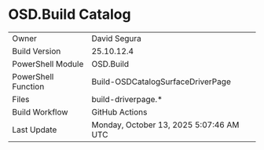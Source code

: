 ﻿# OSD.Build Catalog

| | |
|-|-|
| Owner | David Segura |
| Build Version | 25.10.12.4 |
| PowerShell Module | OSD.Build |
| PowerShell Function | Build-OSDCatalogSurfaceDriverPage |
| Files | build-driverpage.* |
| Build Workflow | GitHub Actions |
| Last Update | Monday, October 13, 2025 5:07:46 AM UTC |

